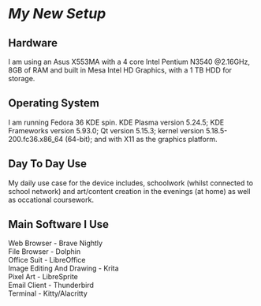 # **_My New Setup_**
## Hardware
I am using an Asus X553MA with a 4 core Intel Pentium N3540 @2.16GHz, 8GB of RAM and built in Mesa Intel HD Graphics, with a 1 TB HDD for storage.

## Operating System
I am running Fedora 36 KDE spin. KDE Plasma version 5.24.5; KDE Frameworks version 5.93.0; Qt version 5.15.3; kernel version 5.18.5-200.fc36.x86_64 (64-bit); and with X11 as the graphics platform.

## Day To Day Use
My daily use case for the device includes, schoolwork (whilst connected to school network) and art/content creation in the evenings (at home) as well as occational coursework.

## Main Software I Use
Web Browser - Brave Nightly<br>
File Browser - Dolphin<br>
Office Suit - LibreOffice<br>
Image Editing And Drawing - Krita<br>
Pixel Art - LibreSprite<br>
Email Client - Thunderbird<br>
Terminal - Kitty/Alacritty<br>
